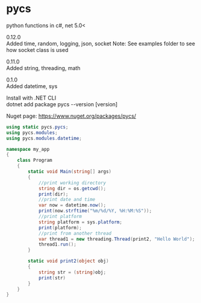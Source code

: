 # pycs
python functions in c#, net 5.0<

0.12.0  
Added time, random, logging, json, socket
Note: See examples folder to see how socket class is used
         
0.11.0  
Added string, threading, math

0.1.0  
Added datetime, sys

Install with .NET CLI  
dotnet add package pycs --version [version]

Nuget page:
https://www.nuget.org/packages/pycs/

```csharp
using static pycs.pycs;
using pycs.modules;
using pycs.modules.datetime;

namespace my_app
{
    class Program
    {
        static void Main(string[] args)
        {
            //print working directory
            string dir = os.getcwd();
            print(dir);
            //print date and time
            var now = datetime.now();
            print(now.strftime("%m/%d/%Y, %H:%M:%S"));
            //print platform
            string platform = sys.platform;
            print(platform);
            //print from another thread
            var thread1 = new threading.Thread(print2, "Hello World");
            thread1.run();
        }

        static void print2(object obj) 
        {
            string str = (string)obj;
            print(str)
        }
    }
}
```
